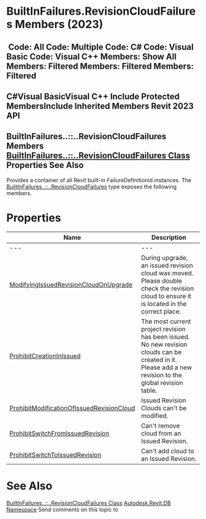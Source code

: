 # BuiltInFailures.RevisionCloudFailures Members (2023)

﻿
 Code: All Code: Multiple Code: C# Code: Visual Basic Code: Visual C++  Members: Show All Members: Filtered Members: Filtered Members: Filtered   
---  
C#Visual BasicVisual C++
Include Protected MembersInclude Inherited Members
Revit 2023 API  
---  
BuiltInFailures..::..RevisionCloudFailures Members  
[BuiltInFailures..::..RevisionCloudFailures Class](b102052c-78c1-1c28-486a-8aa5f3165568.md "BuiltInFailures.RevisionCloudFailures Class") Properties See Also  
---  
Provides a container of all Revit built-in FailureDefinitionId instances.
The [BuiltInFailures..::..RevisionCloudFailures](b102052c-78c1-1c28-486a-8aa5f3165568.md "BuiltInFailures.RevisionCloudFailures Class") type exposes the following members.
# Properties
| Name | Description |
| --- | --- |
| --- | --- | --- |
| [ModifyingIssuedRevisionCloudOnUpgrade](b35219cf-3bf7-8b7d-4252-f94d93ce0e1a.md "ModifyingIssuedRevisionCloudOnUpgrade Property") | During upgrade, an issued revision cloud was moved. Please double check the revision cloud to ensure it is located in the correct place. |
| [ProhibitCreationInIssued](1d2a6a86-f15e-2085-0ad4-4d7638bf9ef6.md "ProhibitCreationInIssued Property") | The most current project revision has been issued. No new revision clouds can be created in it. Please add a new revision to the global revision table. |
| [ProhibitModificationOfIssuedRevisionCloud](792ee9ef-b150-da26-60fa-c7e1092de968.md "ProhibitModificationOfIssuedRevisionCloud Property") | Issued Revision Clouds can't be modified. |
| [ProhibitSwitchFromIssuedRevision](e57a1aec-5d2e-8318-2ec9-2d925e038302.md "ProhibitSwitchFromIssuedRevision Property") | Can't remove cloud from an Issued Revision. |
| [ProhibitSwitchToIssuedRevision](83e707a0-aa09-9348-393f-3ec385587327.md "ProhibitSwitchToIssuedRevision Property") | Can't add cloud to an Issued Revision. |

# See Also
[BuiltInFailures..::..RevisionCloudFailures Class](b102052c-78c1-1c28-486a-8aa5f3165568.md "BuiltInFailures.RevisionCloudFailures Class")
[Autodesk.Revit.DB Namespace](87546ba7-461b-c646-cbb1-2cb8f5bff8b2.md "Autodesk.Revit.DB Namespace")
Send comments on this topic to 